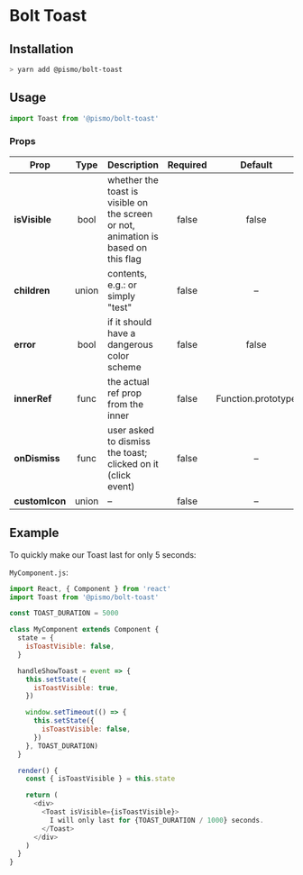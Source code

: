 # Bolt Toast

## Installation
```sh
> yarn add @pismo/bolt-toast
```

## Usage
```js
import Toast from '@pismo/bolt-toast'
```

### Props
Prop | Type | Description | Required | Default
--- | :---: | --- | :---: | :---:
**isVisible** | bool | whether the toast is visible on the screen or not, animation is based on this flag | false | false
**children** | union | contents, e.g.: <FormattedMessage id="test" /> or simply "test" | false | –
**error** | bool | if it should have a dangerous color scheme | false | false
**innerRef** | func | the actual ref prop from the inner <div /> | false | Function.prototype
**onDismiss** | func | user asked to dismiss the toast; clicked on it (click event) | false | –
**customIcon** | union | – | false | –


## Example

To quickly make our Toast last for only 5 seconds:

`MyComponent.js`:
```js
import React, { Component } from 'react'
import Toast from '@pismo/bolt-toast'

const TOAST_DURATION = 5000

class MyComponent extends Component {
  state = {
    isToastVisible: false,
  }

  handleShowToast = event => {
    this.setState({
      isToastVisible: true,
    })

    window.setTimeout(() => {
      this.setState({
        isToastVisible: false,
      })
    }, TOAST_DURATION)
  }

  render() {
    const { isToastVisible } = this.state

    return (
      <div>
        <Toast isVisible={isToastVisible}>
          I will only last for {TOAST_DURATION / 1000} seconds.
        </Toast>
      </div>
    )
  }
}
```
